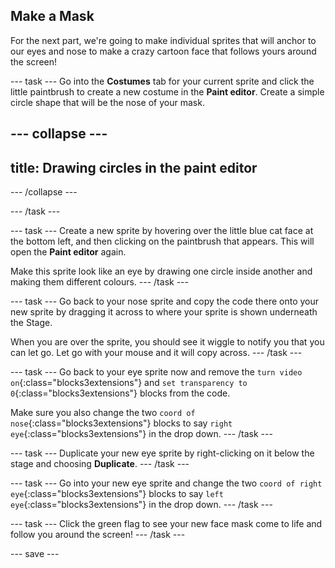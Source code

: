 ## Make a Mask

For the next part, we're going to make individual sprites that will anchor to our eyes and nose to make a crazy cartoon face that follows yours around the screen!

--- task ---
Go into the **Costumes** tab for your current sprite and click the little paintbrush to create a new costume in the **Paint editor**.
Create a simple circle shape that will be the nose of your mask.

--- collapse ---
---
title: Drawing circles in the paint editor
---
--- /collapse ---

--- /task ---

--- task ---
Create a new sprite by hovering over the little blue cat face at the bottom left, and then clicking on the paintbrush that appears. This will open the **Paint editor** again.

Make this sprite look like an eye by drawing one circle inside another and making them different colours.
--- /task ---

--- task ---
Go back to your nose sprite and copy the code there onto your new sprite by dragging it across to where your sprite is shown underneath the Stage. 

When you are over the sprite, you should see it wiggle to notify you that you can let go. Let go with your mouse and it will copy across.
--- /task ---

--- task ---
Go back to your eye sprite now and remove the `turn video on`{:class="blocks3extensions"} and `set transparency to 0`{:class="blocks3extensions"} blocks from the code. 

Make sure you also change the two `coord of nose`{:class="blocks3extensions"} blocks to say `right eye`{:class="blocks3extensions"} in the drop down.
--- /task ---

--- task ---
Duplicate your new eye sprite by right-clicking on it below the stage and choosing **Duplicate**.
--- /task ---

--- task ---
Go into your new eye sprite and change the two `coord of right eye`{:class="blocks3extensions"} blocks to say `left eye`{:class="blocks3extensions"} in the drop down.
--- /task ---

--- task ---
Click the green flag to see your new face mask come to life and follow you around the screen!
--- /task ---

--- save ---
